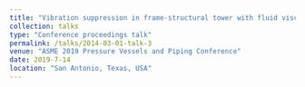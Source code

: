```yaml
---
title: "Vibration suppression in frame-structural tower with fluid viscous dampers"
collection: talks
type: "Conference proceedings talk"
permalink: /talks/2014-03-01-talk-3
venue: "ASME 2019 Pressure Vessels and Piping Conference"
date: 2019-7-14
location: "San Antonio, Texas, USA"
---
```

